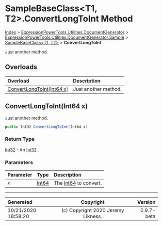 ﻿# SampleBaseClass&lt;T1, T2>.ConvertLongToInt Method

[Index](../index.md) > [ExpressionPowerTools.Utilities.DocumentGenerator](ExpressionPowerTools.Utilities.DocumentGenerator.a.md) > [ExpressionPowerTools.Utilities.DocumentGenerator.Sample](ExpressionPowerTools.Utilities.DocumentGenerator.Sample.n.md) > [SampleBaseClass<T1, T2>](ExpressionPowerTools.Utilities.DocumentGenerator.Sample.SampleBaseClass`2.cs.md) > **ConvertLongToInt**

Just another method.

## Overloads

| Overload | Description |
| :-- | :-- |
| [ConvertLongToInt(Int64 x)](#convertlongtointint64-x) | Just another method. |
## ConvertLongToInt(Int64 x)

Just another method.

```csharp
public Int32 ConvertLongToInt(Int64 x)
```

### Return Type

 [Int32](https://docs.microsoft.com/dotnet/api/system.int32)  - An [Int32](https://docs.microsoft.com/dotnet/api/system.int32) .

### Parameters

| Parameter | Type | Description |
| :-- | :-- | :-- |
| `x` | [Int64](https://docs.microsoft.com/dotnet/api/system.int64) | The [Int64](https://docs.microsoft.com/dotnet/api/system.int64) to convert. |



---

| Generated | Copyright | Version |
| :-- | :-: | --: |
| 10/21/2020 18:58:20 | (c) Copyright 2020 Jeremy Likness. | 0.9.7-beta |
